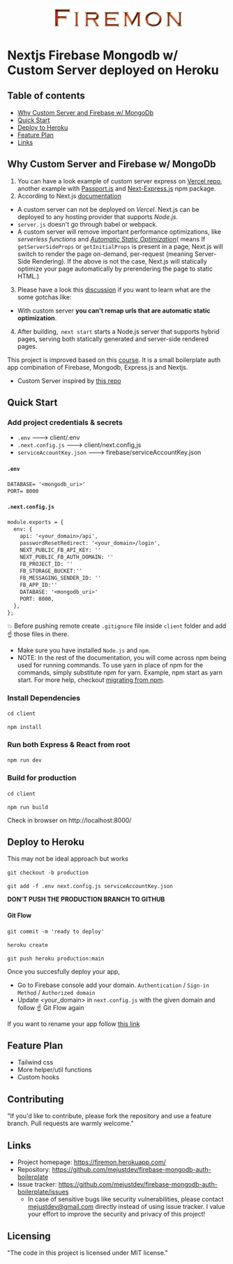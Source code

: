 <h1 align="center">
  <img src="client/public/firemon-logo.png" alt="" width="300">
  <br>
</h1>

# Nextjs Firebase Mongodb w/ Custom Server deployed on Heroku

## Table of contents
* [Why Custom Server and Firebase w/ MongoDb](#why-custom-server-and-firebase-w/-mongodb)
* [Quick Start](#quick-start)
* [Deploy to Heroku](#deploy-to-heroku)
* [Feature Plan](#feature-plan)
* [Links](#links)


## Why Custom Server and Firebase w/ MongoDb
1. You can have a look example of custom server express on [Vercel repo](https://github.com/vercel/next.js/tree/master/examples/custom-server-express), another example with [Passport.js](https://auth0.com/blog/next-js-authentication-tutorial/) and [Next-Express.js](https://www.npmjs.com/package/next-express) npm package.
2. According to Next.js [documentation](https://nextjs.org/docs/advanced-features/custom-server)
  - A custom server can not be deployed on *Vercel*. Next.js can be deployed to any hosting provider that supports *Node.js.*
  - `server.js` doesn't go through babel or webpack.
  - A custom server will remove important performance optimizations, like *serverless functions* and [*Automatic Static Optimization*](https://nextjs.org/docs/advanced-features/automatic-static-optimization)( means If `getServerSideProps` or `getInitialProps` is present in a page, Next.js will switch to render the page on-demand, per-request (meaning Server-Side Rendering). If the above is not the case, Next.js will statically optimize your page automatically by prerendering the page to static HTML.)
  
3. Please have a look this [discussion](https://github.com/vercel/next.js/discussions/17563) if you want to learn what are the some gotchas like: 

- With custom server **you can't remap urls that are automatic static optimization**.

4. After building,` next start` starts a Node.js server that supports hybrid pages, serving both statically generated and server-side rendered pages.



 This project is improved based on this [course](https://www.udemy.com/course/react-nextjs-firebase-nodejs-mongodb-authentication/). It is a small boilerplate auth app combination of Firebase, Mongodb, Express.js and Nextjs.
- Custom Server inspired by [this repo](https://github.com/mars/heroku-nextjs-custom-server-express/blob/master/server.js)
  
## Quick Start

### Add project credentials & secrets
  - `.env` ---> client/.env
  - `.next.config.js` ---> client/next.config,js
  - `serviceAccountKey.json` ---> firebase/serviceAccountKey.json


#### `.env`
```
DATABASE= '<mongodb_uri>'
PORT= 8000
```

#### `.next.config.js`
```
module.exports = {
  env: {
    api: '<your_domain>/api',
    passwordResetRedirect: '<your_domain>/login',
    NEXT_PUBLIC_FB_API_KEY: ''
    NEXT_PUBLIC_FB_AUTH_DOMAIN: ''
    FB_PROJECT_ID: ''
    FB_STORAGE_BUCKET:''
    FB_MESSAGING_SENDER_ID: ''
    FB_APP_ID:''
    DATABASE: '<mongodb_uri>' 
    PORT: 8000,
  },
};
```

:collision: Before pushing remote create `.gitignore` file inside `client` folder and add :point_up: those files in there.

- Make sure you have installed `Node.js` and `npm`.
- NOTE: In the rest of the documentation, you will come across npm being used for running commands. To use yarn in place of npm for the commands, simply substitute npm for yarn. Example, npm start as yarn start. For more help, checkout [migrating from npm](https://classic.yarnpkg.com/en/docs/migrating-from-npm/).

### Install Dependencies

`cd client`

`npm install`


### Run both Express & React from root

`npm run dev`

### Build for production

`cd client`

`npm run build`

Check in browser on http://localhost:8000/



## Deploy to Heroku

This may not be ideal approach but works

`git checkout -b production`

`git add -f .env next.config.js serviceAccountKey.json`

**DON'T PUSH THE PRODUCTION BRANCH TO GITHUB**
#### Git Flow 

`git commit -m 'ready to deploy'`

`heroku create`

`git push heroku production:main`

Once you succesfully deploy your app,

- Go to Firebase console add your domain. `Authentication` / `Sign-in Method` / `Authorized domain`
- Update <your_domain> in `next.config.js` with the given domain and follow :point_up: Git Flow again

If you want to rename your app follow [this link](https://devcenter.heroku.com/articles/renaming-apps)


## Feature Plan

- Tailwind css
- More helper/util functions
- Custom hooks

## Contributing

"If you'd like to contribute, please fork the repository and use a feature
branch. Pull requests are warmly welcome."

## Links

- Project homepage: https://firemon.herokuapp.com/
- Repository: https://github.com/mejustdev/firebase-mongodb-auth-boilerplate
- Issue tracker: https://github.com/mejustdev/firebase-mongodb-auth-boilerplate/issues
  - In case of sensitive bugs like security vulnerabilities, please contact
    mejustdev@gmail.com directly instead of using issue tracker. I value your effort
    to improve the security and privacy of this project!

## Licensing

"The code in this project is licensed under MIT license."
